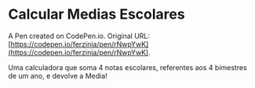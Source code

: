 # Calcular Medias Escolares

A Pen created on CodePen.io. Original URL: [https://codepen.io/ferzinia/pen/rNwpYwK](https://codepen.io/ferzinia/pen/rNwpYwK).

Uma calculadora  que soma  4 notas escolares, referentes aos 4 bimestres de um ano, e devolve a Media!
